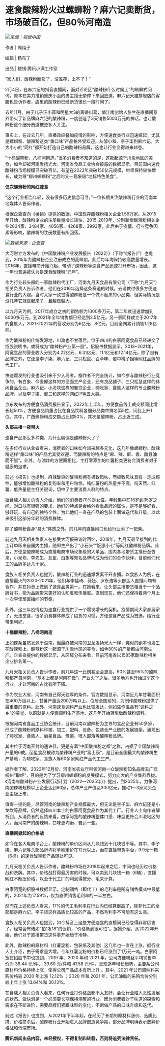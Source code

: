 # 速食酸辣粉火过螺蛳粉？麻六记卖断货，市场破百亿，但80％河南造

![](https://inews.gtimg.com/news_bt/OEqpdEgIp_dePzSmFh8-t_5f6MiTaki57LDVJ2qIIMBfAAA/1000)_来源：视觉中国_

作者 | 周纯子

编辑 | 杨布丁

出品 | 棱镜·腾讯小满工作室

“家人们，酸辣粉断货了，没库存，上不了！”

2月4日，在麻六记的抖音直播间，面对评论区“酸辣粉什么时候上”的刷屏式问询，原本在卖力推销重庆小面的男主播无奈停下来回应道。麻六记天猫旗舰店的客服也告诉作者，店里的酸辣粉已经断货很长一段时间了。

去年11月，由于儿子汪小菲和明星大S的离婚纠葛，俏江南创始人张兰在直播间意外带火了新品牌麻六记的酸辣粉，一度创造了3天销售5000万元的神话，也让酸辣粉这个细分赛道被更多人关注。

事实上，在过去几年，直播效应叠加疫情的影响，方便速食类行业迅速崛起，尤其是螺蛳粉、酸辣粉这类“重口味”产品格外受欢迎。从邹小和、李子柒到麻六记，大大小小的“网红”都开始打造自己的酸辣粉品牌，这也让行业变得越来越卷。

“十桶酸辣粉，八桶河南造。”很多消费者不知道的是，这款起源于川渝地区的美食，如今却被河南发扬光大。河南省食品工业协会披露的数据显示，目前国内速食酸辣粉市场规模已突破百亿，有望在2022年突破150亿元规模，继续保持较快增长，成为继“柳州螺蛳粉”之后的又一现象级“地标特色美食”。

**仅次螺蛳粉的网红速食**

“这个行业相当年轻，没有很多历史信息可寻。”一位长期关注酸辣粉行业的河南本地媒体人告诉作者。

根据企查查向《棱镜》提供的数据，中国现存酸辣粉相关企业1.59万家。从2015年开始，酸辣粉企业的注册数量增长较快，2015-2019年，分别新增酸辣粉相关企业2834家、3484家、4056家、4268家、3993家，此后由于疫情、行业竞争因素等影响，酸辣粉的注册数量有所回落。

![](https://inews.gtimg.com/news_bt/O0e2BsxcurueL8QDW5E5T6LvArUuL92wufmSxPYLqKKLkAA/1000)_数据来源：企查查_

大河财立方发布的《中国酸辣粉产业发展报告（2022）》（下称“《报告》”）也提到，2015年为酸辣粉企业注册成立的高峰期，此后每年均保持较高数量增长。2016年，直播电商开始兴起，带动了酸辣粉等速食产品迅速打开市场，因此，这一年也普遍被认为是速食酸辣粉“元年”。

作为行业较头部的一家酸辣粉代工厂，河南九月天食品有限公司（下称“九月天”）相关负责人告诉作者，他们在2016年选择这条赛道的时候，去请教过很多方便速食行业的大咖。当时大家一致觉得酸辣粉是一个做不起来的小品类，但实际情况是没几年它就做起来了，且越做越大。

以九月天为例，2017年成立之初的销售额为1000多万元，第二年就迅速增加到8000多万元，到2021年全年销售额已经达到3.5亿元。另一家同样成立于2017年的食族人，2021-2022年的营收分别为6亿元、8亿元，目前全网累计销售1.28亿桶。

作为酸辣粉的传统发源地，川渝也不甘落后。位于四川的白家阿宽食品已经递交了招股说明书，或将成为“酸辣粉产业第一股”。招股书数据显示，2018~2021年，阿宽食品的营业收入分别为4.22亿元、6.31亿元、11.1亿元和12.14亿元。除了自有品牌之外，它还是李子柒、麻六记、三只松鼠、百草味、蜀中桃子姐等网红品牌的代工厂。

快速爆发的行业也吸引来不少入局者。据作者不完全统计，如今参与酸辣粉行业竞争的，有白象、今麦郎这样的方便面生产企业，还有良品铺子、三只松鼠这样的休闲食品企业，麻六记、小龙坎这样的餐饮企业，嗨吃家、食族人这样的专业酸辣粉品牌，以及李子柒、邹三和这样的网红IP等五大类。

京东发布的方便食品消费报告显示，2022年上半年，方便食品线上成交额同比增长超50%，方便食品销量占比在食品饮料各细分品类中排名第5位，同比上升1位。其中，广西螺蛳粉成交额占比超50%，其次是酸辣粉，占比近三成。

**头部主播一夜带火**

速食产品那么多种类，为什么偏偏是酸辣粉火了？

在多位行业从业者看来，消费者的口味如今越来越多元化，这几年像螺蛳粉、酸辣粉这样“重口味”的产品尤其受欢迎，而酸辣粉的特点是“麻、辣、鲜、香、酸且油而不腻”。此外，与油炸的方便面相比，主打零添加的红薯粉类更符合消费者对于健康的追求。

前述《报告》也提到，麻辣酸爽的酸辣粉拥有极致风味，而极致风味具有一定成瘾性，能够增加酸辣粉的复购率和用户粘性。纯红薯粉的热量并不高，纯天然、红薯、低热量是主打关键词，切中了主要消费人群的特点。

据食族人相关负责人介绍，他们的消费者70%是女性，年龄集中在18岁到35岁之间，对口味有很强的要求，她们的特点是会格外看重品牌的属性，是不是够好看、够好玩、有自己的独特个性。为此他们一直在产品的包装上面做迭代和升级，以此来吸引这部分年轻的消费群体。

除了酸辣粉自身“易火”体质之外，前几年的直播风口也给行业添了一把柴。

前述九月天相关负责人在接受大河报采访时回忆，2019年，九月天最早接到的代工订单即来自国内主播，随即生产出了“小石头”“饭思小七”等网红酸辣粉品牌。此后，方便型酸辣粉成为直播电商市场现象级的大单品，国内各地带货主播纷至沓来，小龙坎、李先生、友臣、白象等知名品牌均成为他们的合作伙伴，目前他们代工的品牌多达几十家。

食族人相关负责人也提到，酸辣粉行业的迅速爆发离不开直播。以食族人为例，在直播最火的2020-2021年，他们与李佳琦、薇娅、罗永浩等头部达人直播间均有合作，并在抖音上做到了速食品类第一。在她看来，让头部主播带货相当于一个品牌背书，能为品牌带来更好的认知度和传播度。直到现在，他们还保持着两个月上一次李佳琦直播间的节奏。

此外，这三年疫情也为速食行业提供了一个爆发增长的契机。疫情期间大家都居家了，无法堂食，很多消费群体养成了囤货的习惯，方便速食产品成为首选，给行业带来利好。

**十桶酸辣粉，八桶河南造**

正如辣条虽然发源于湖南，但最终被河南的卫龙发扬光大一样，类似的剧本也发生在酸辣粉上。酸辣粉这一起源于川渝地区的美食，如今80%的产量都由河南生产。企查查提供的数据显示，从区域分布来看，目前河南省以1585家酸辣粉相关企业排名第一。

九月天相关负责人告诉作者，前几年这一比例甚至会更高，90%甚至95%的酸辣粉都产自河南，“基本上都是河南在做”。产业火了之后，很多地方也开始进军这个行业，才让河南的占比有所下降。

作为农业大省，河南有自己得天独厚的条件。官方数据显示，河南近几年甘薯面积在400万亩以上，甘薯产量达200万吨以上，位居全国前列，为制作酸辣粉提供了最重要的原料。此外，河南速食调料产业也比较发达，例如焦作温县有“调料之乡”的美誉，以前就是方便面调料生产基地，这几年开始转型做酸辣粉调料。

根据河南省食品工业协会统计，目前河南以酸辣粉为主导的食品企业有50多家，形成了酸辣粉的原料种植、加工、配料、设备、包装全产业链的发展链条，涌现出了嗨吃家、食族人、丽星食品、豫道、嘿人部落等酸辣粉品牌。

其中位于河南开封的通许县，更是有着“中国酸辣粉之都”之称，占据了全国酸辣粉产量的6成。丽星食品被称为酸辣粉产业的“富士康”，是目前全国最大的酸辣粉生产基地，为嗨吃家、食族人等60多家网红产品代工生产。

据作者了解，2022年12月份，河南省农业厅带领河南一众酸辣粉知名品牌去广西柳州“取经”，目的是为了学习柳州螺蛳粉的发展模式，努力向大的产业集群靠拢。《河南省酸辣粉产业发展行动计划（2022—2025年）》提出，到2025年，力争河南酸辣粉规模以上企业达到60家，总体产业产值达300亿元，推动1～3家龙头企业主板上市。

值得一提的是，尽管河南的酸辣粉产业规模最大，但无论是李子柒、麻六记还是小龙坎等品牌，仍然选择四川本土的白家阿宽食品作为其代工厂。行业人士向作者解析到，从消费者的反馈来看，白家阿宽的酸辣粉整体口感、味型更符合川渝地区的人，而河南产的酸辣粉，口味更均衡、普适一些。

**直播间掀起的价格战**

如今在各大电商平台上，酸辣粉的单价区间从几块钱到十几块钱不等。其中，李子柒、麻六记等头部品牌均将单桶定价在12元以上，而在直播带货平台，9.9元一箱（6桶）的速食酸辣粉产品随处可见。

九月天相关负责人告诉作者，酸辣粉市场在2018年起来之后，中间也经历过价格战和洗牌。其中，价格战打得最厉害的时候，可以卖到几块钱一箱（6桶），直播网红不断压价格，以至于代工厂的利润得按分、毛来计算。

白家阿宽的招股书数据显示，定制销售（即代工）的毛利率是所有销售模式中最低的，2021年为17.59%，仅为直供销售毛利率的一半左右。

然而在上述负责人看来，17%的代工毛利率在行业内已经算很高了，除非代工的全部都是麻六记、李子柒这样品质比较高的产品，不然毛利率不可能有这么高。

食族人相关负责人也提到，如今抖音上这些方便速食的直播间已经卷得非常厉害了，经常会有诸如“拍1发18”的促销，“价格低到很可怕”。据她介绍，从2022年开始，他们对于直播带货这件事开始趋于冷静。

此外，酸辣粉的原材料（红薯淀粉、包装纸及其他）这几年也一直在上涨，据行业人士介绍，由于需求量大增，今年红薯淀粉的价格已经涨到了1万元一吨。白家阿宽在招股书中也提到，2019
年、2020 年和 2021 年，公司方便粉丝平均销售单价为 38.44 元/件、 39.60 元/件和 41.58
元/件，呈现逐年增长趋势，主要系公司原材料价格持续上涨，使得公司产品成本有所上升 。其中，2021 年公司调味料采购价格较 2020 年上涨 12.12%
；2020 年和 2021 年，公司油脂的采购均价分别较上年上涨 13.64%和 30.13%。

在食族人相关负责人看来，任何行业打价格战都不太友好，会让行业陷入恶性发展的状态。做快消是一个必须要长期保持清醒的行业，因为消费者对于味道的探索和需求在不断进阶，需要品牌们紧跟味型的变化，不断做产品的口味升级和迭代。

前述《报告》也提到，从2021年下半年起，在经历了长期的原材料涨价、品质比拼、价格拼杀后，酸辣粉行业开始进入品牌塑造竞争期，部分品牌明确表示放弃价格战和低端市场。

**腾讯新闻出品内容，未经授权，不得复制和转载，否则将追究法律责任。**

